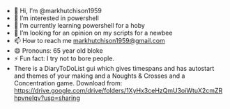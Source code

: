 - 👋 Hi, I’m @markhutchison1959
- 👀 I’m interested in powershell
- 🌱 I’m currently learning powershell for a hoby
- 💞️ I’m looking for an opinion on my scripts for a newbee
- 📫 How to reach me markhutchison1959@gmail.com
- 😄 Pronouns: 65 year old bloke
- ⚡ Fun fact: I try not to bore people.
- There is a DiaryToDoList gui which gives timespans and has autostart and themes of your making and a Noughts & Crosses and a Concentration game.
Download from: https://drive.google.com/drive/folders/1XyHx3ceHzQmU3oiWtuX2cmZRhpvneIqv?usp=sharing
<!---
markhutchison1959/markhutchison1959 is a ✨ special ✨ repository because its `README.md` (this file) appears on your GitHub profile.
You can click the Preview link to take a look at your changes.
--->
